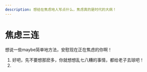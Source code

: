 ```yaml
---
description: 想给在焦虑地人写点什么，焦虑真的是时代的大病！
---
```


# 焦虑三连

想说一些maybe简单地方法，安慰现在正在焦虑的你啊！

1. 好吧，先不要想那麽多，你就想想乱七八糟的事情，都给老子去球吧！
2. 


